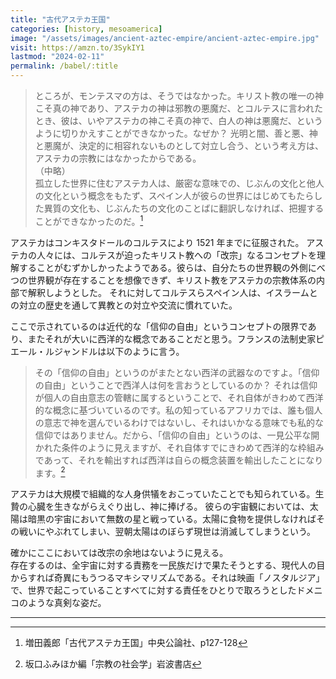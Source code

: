 ```yaml
---
title: "古代アステカ王国"
categories: [history, mesoamerica]
image: "/assets/images/ancient-aztec-empire/ancient-aztec-empire.jpg"
visit: https://amzn.to/3SykIY1
lastmod: "2024-02-11"
permalink: /babel/:title
---
```


> ところが、モンテスマの方は、そうではなかった。キリスト教の唯一の神こそ真の神であり、アステカの神は邪教の悪魔だ、とコルテスに言われたとき、彼は、いやアステカの神こそ真の神で、白人の神は悪魔だ、というように切りかえすことができなかった。なぜか？ 光明と闇、善と悪、神と悪魔が、決定的に相容れないものとして対立し合う、という考え方は、アステカの宗教にはなかったからである。  
> （中略）  
> 孤立した世界に住むアステカ人は、厳密な意味での、じぶんの文化と他人の文化という概念をもたず、スペイン人が彼らの世界にはじめてもたらした異質の文化も、じぶんたちの文化のことばに翻訳しなければ、把握することができなかったのだ。[^1]

アステカはコンキスタドールのコルテスにより 1521 年までに征服された。
アステカの人々には、コルテスが迫ったキリスト教への「改宗」なるコンセプトを理解することがむずかしかったようである。彼らは、自分たちの世界観の外側にべつの世界観が存在することを想像できず、キリスト教をアステカの宗教体系の内部で解釈しようとした。
それに対してコルテスらスペイン人は、イスラームとの対立の歴史を通して異教との対立や交流に慣れていた。

ここで示されているのは近代的な「信仰の自由」というコンセプトの限界であり、またそれが大いに西洋的な概念であることだと思う。フランスの法制史家ピエール・ルジャンドルは以下のように言う。

> その「信仰の自由」というのがまたとない西洋の武器なのですよ。「信仰の自由」ということで西洋人は何を言おうとしているのか？ それは信仰が個人の自由意志の管轄に属するということで、それ自体がきわめて西洋的な概念に基づいているのです。私の知っているアフリカでは、誰も個人の意志で神を選んでいるわけではないし、それはいかなる意味でも私的な信仰ではありません。だから、「信仰の自由」というのは、一見公平な開かれた条件のように見えますが、それ自体すでにきわめて西洋的な枠組みであって、それを輸出すれば西洋は自らの概念装置を輸出したことになります。[^2]

アステカは大規模で組織的な人身供犠をおこっていたことでも知られている。生贄の心臓を生きながらえぐり出し、神に捧げる。
彼らの宇宙観においては、太陽は暗黒の宇宙において無数の星と戦っている。太陽に食物を提供しなければその戦いにやぶれてしまい、翌朝太陽はのぼらず現世は消滅してしまうという。

確かにここにおいては改宗の余地はないように見える。  
存在するのは、全宇宙に対する責務を一民族だけで果たそうとする、現代人の目からすれば奇異にもうつるマキシマリズムである。それは映画「ノスタルジア」で、世界で起こっていることすべてに対する責任をひとりで取ろうとしたドメニコのような真剣な姿だ。

---

[^1]: 増田義郎「古代アステカ王国」中央公論社、p127-128
[^2]: 坂口ふみほか編「宗教の社会学」岩波書店
